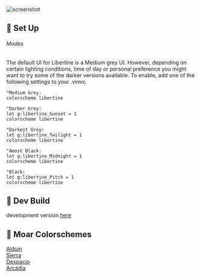 ![screenshot](https://user-images.githubusercontent.com/11221489/33523917-008fb6f4-d7c7-11e7-92d3-07571e3cd816.png)

:space_invader: Set Up
------
###### Modes 
The default UI for Libertine is a Medium grey UI. However, depending on certain lighting conditions, time of day or personal preference you might want to try some of the darker versions available. To enable, add one of the following settings to your .vimrc 

```VimL
"Medium Grey:
colorscheme libertine 
```

```VimL
"Darker Grey:
let g:libertine_Sunset = 1
colorscheme libertine
```
```VimL
"Darkest Grey:
let g:libertine_Twilight = 1
colorscheme libertine
```

```VimL
"Amost Black:
let g:libertine_Midnight = 1
colorscheme libertine
```

```VimL
"Black:
let g:libertine_Pitch = 1
colorscheme libertine
```

:crescent_moon: Dev Build
----------------------------
development version [here](https://github.com/AlessandroYorba/Libertine/tree/nightly)

:octopus: Moar Colorschemes
-------
[Alduin](https://github.com/AlessandroYorba/Alduin)<br>
[Sierra](https://github.com/AlessandroYorba/Sierra)<br>
[Despacio](https://github.com/AlessandroYorba/Despacio)<br>
[Arcadia](https://github.com/AlessandroYorba/Arcadia)<br>

